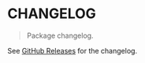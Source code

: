 # CHANGELOG

> Package changelog.

See [GitHub Releases](https://github.com/stdlib-js/simulate/releases) for the changelog.